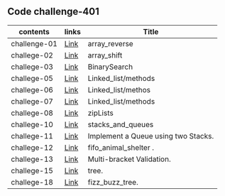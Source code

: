 
## Code challenge-401

|**contents**| **links**             |   **Title**|
|---         |---                     |    ---     |
|  challenge-01 | [Link](/data_structures_and-algorithms_python/challenges/array_reverse)    | array_reverse   |
|  challege-02 | [Link](/data_structures_and-algorithms_python/challenges/array_shift)    |array_shift  |
|  challege-03 | [Link](/data_structures_and-algorithms_python/challenges/BinarySearch)    |BinarySearch|
|  challege-05 | [Link](/data_structures_and-algorithms_python/data_structure/linked_list)    |Linked_list/methods  |
|  challege-06 | [Link](/data_structures_and-algorithms_python/data_structure/linked_list)    |Linked_list/methos  |
|  challege-07 | [Link](/data_structures_and-algorithms_python/data_structure/linked_list)    |Linked_list/methods  |
|  challege-08| [Link](/data_structures_and-algorithms_python/data_structure/linked_list)    |zipLists |
|  challege-10 | [Link](/data_structures_and-algorithms_python/data_structure/stacks_and_queues)    |stacks_and_queues |
|  challege-11 | [Link](/data_structures_and-algorithms_python/data_structure/stacks_and_queues)    |Implement a Queue using two Stacks. |
|  challege-12 | [Link](/data_structures_and-algorithms_python/challenges/fifo_animal_shelter )|fifo_animal_shelter . |
|  challege-13 | [Link](/data_structures_and-algorithms_python/challenges/multi_bracket_validation)|Multi-bracket Validation. |
|  challege-15 | [Link](/data_structures_and_algorithms_python/data_structure/tree)|tree. |
|  challege-18 | [Link](/data_structures_and-algorithms_python/challenges/fizz_buzz_tree)|fizz_buzz_tree. |



    




